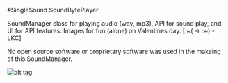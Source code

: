 #SingleSound SoundBytePlayer

SoundManager class for playing audio (wav, mp3), API for sound play, and UI for API features. Images for fun (alone) on Valentines day. [:~( -> :~) -LKC]

No open source software or proprietary software was used in the makeing of this SoundManager.

![alt tag]()
